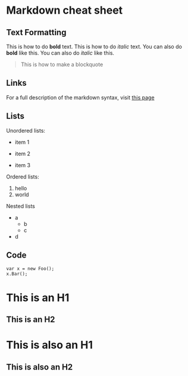 ﻿# Markdown cheat sheet

## Text Formatting

This is how to do **bold** text.
This is how to do *italic* text.
You can also do __bold__ like this.
You can also do _italic_ like this.

> This is how to make a blockquote

## Links

For a full description of the markdown syntax, visit [this page](http://daringfireball.net/projects/markdown/syntax)

## Lists

Unordered lists:

* item 1
+ item 2
- item 3

Ordered lists:

1. hello
2. world

Nested lists

* a
    * b
    * c
* d

## Code

    var x = new Foo();
    x.Bar();

# This is an H1

## This is an H2

This is also an H1
===========

This is also an H2
------------------
